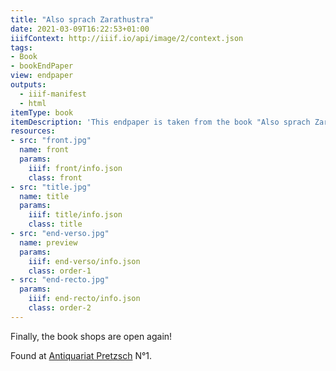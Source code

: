 ```yaml
---
title: "Also sprach Zarathustra"
date: 2021-03-09T16:22:53+01:00
iiifContext: http://iiif.io/api/image/2/context.json
tags:
- Book
- bookEndPaper
view: endpaper
outputs:
  - iiif-manifest
  - html
itemType: book
itemDescription: 'This endpaper is taken from the book "Also sprach Zarathustra: ein Buch für Alle und Keinen" by Friedrich Nietzsche, published 1900 by C. G. Naumann, Leipzig. <a class="worldcat" href="http://www.worldcat.org/oclc/864264525">&nbsp;</a>'
resources:
- src: "front.jpg"
  name: front
  params:
    iiif: front/info.json
    class: front
- src: "title.jpg"
  name: title
  params:
    iiif: title/info.json
    class: title
- src: "end-verso.jpg"
  name: preview
  params:
    iiif: end-verso/info.json
    class: order-1
- src: "end-recto.jpg"
  params:
    iiif: end-recto/info.json
    class: order-2
---
```


Finally, the book shops are open again!

<!--more-->
<div class="source">
Found at <a target="_blank" href="https://antiquariat-pretzsch.de/">Antiquariat Pretzsch</a> N°1.
</div>
